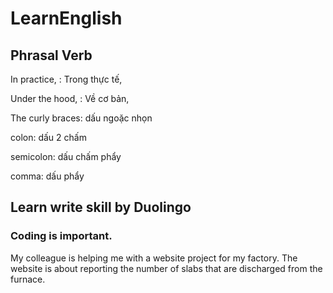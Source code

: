 # LearnEnglish
## Phrasal Verb

In practice, : Trong thực tế,

Under the hood, : Về cơ bản, 

The curly braces: dấu ngoặc nhọn

colon: dấu 2 chấm

semicolon: dấu chấm phẩy

comma: dấu phẩy

## Learn write skill by Duolingo

### Coding is important.

My colleague is helping me with a website project for my factory. The website is about reporting the number of slabs that are discharged from the furnace. 
